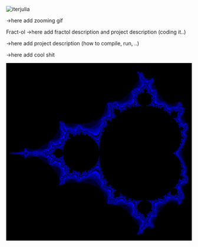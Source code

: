 ![iterjulia](assets/smaller.gif)

->here add zooming gif

Fract-ol ->here add fractol description and project description (coding it..)

->here add project description (how to compile, run, ..)

->here add cool shit

![Mandelbrot2](assets/m2.png)